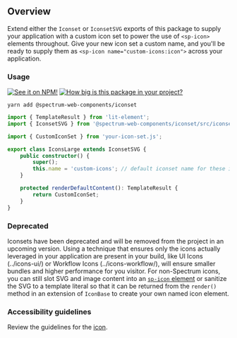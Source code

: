 ## Overview

Extend either the `Iconset` or `IconsetSVG` exports of this package to supply your application with a custom icon set to power the use of `<sp-icon>` elements throughout. Give your new icon set a custom name, and you'll be ready to supply them as `<sp-icon name="custom-icons:icon">` across your application.

### Usage

[![See it on NPM!](https://img.shields.io/npm/v/@spectrum-web-components/iconset?style=for-the-badge)](https://www.npmjs.com/package/@spectrum-web-components/iconset)
[![How big is this package in your project?](https://img.shields.io/bundlephobia/minzip/@spectrum-web-components/iconset?style=for-the-badge)](https://bundlephobia.com/result?p=@spectrum-web-components/iconset)

```
yarn add @spectrum-web-components/iconset
```

```ts
import { TemplateResult } from 'lit-element';
import { IconsetSVG } from '@spectrum-web-components/iconset/src/iconset-svg.js';

import { CustomIconSet } from 'your-icon-set.js';

export class IconsLarge extends IconsetSVG {
    public constructor() {
        super();
        this.name = 'custom-icons'; // default iconset name for these icons
    }

    protected renderDefaultContent(): TemplateResult {
        return CustomIconSet;
    }
}
```

### Deprecated

Iconsets have been deprecated and will be removed from the project in an upcoming version. Using a technique that ensures only the icons actually leveraged in your application are present in your build, like UI Icons (../icons-ui/) or Workflow Icons (../icons-workflow/), will ensure smaller bundles and higher performance for you visitor. For non-Spectrum icons, you can still slot SVG and image content into an [`sp-icon` element](../icon/) or sanitize the SVG to a template literal so that it can be returned from the `render()` method in an extension of `IconBase` to create your own named icon element.

### Accessibility guidelines

Review the guidelines for the [icon](../icon#accessibility-guidelines).
